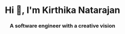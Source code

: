 <h1 align="center">Hi 👋, I'm Kirthika Natarajan</h1>
<h3 align="center">A software engineer with a creative vision</h3>

